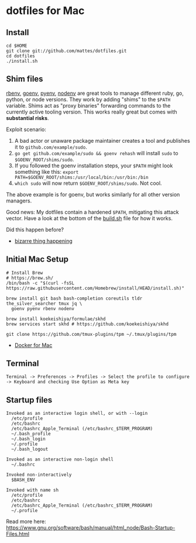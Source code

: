 # dotfiles for Mac

## Install

```
cd $HOME
git clone git://github.com/mattes/dotfiles.git
cd dotfiles
./install.sh
```

## Shim files

[rbenv](https://github.com/rbenv/rbenv), 
[goenv](https://github.com/syndbg/goenv), 
[pyenv](https://github.com/pyenv/pyenv),
[nodenv](https://github.com/nodenv/nodenv) are great tools to manage different ruby, go, python, or node versions.
They work by adding "shims" to the `$PATH` variable. Shims act as "proxy binaries" forwarding commands
to the currently active tooling version. This works really great but comes with __substantial risks__.

Exploit scenario:
  1. A bad actor or unaware package maintainer creates a tool and publishes it to `github.com/example/sudo`.
  2. `go get github.com/example/sudo && goenv rehash` will install `sudo` to `$GOENV_ROOT/shims/sudo`.
  3. If you followed the goenv installation steps, your `$PATH` might look something like this:
    `export PATH=$GOENV_ROOT/shims:/usr/local/bin:/usr/bin:/bin`
  4. `which sudo` will now return `$GOENV_ROOT/shims/sudo`. Not cool.

The above example is for goenv, but works similarly for all other version managers.

Good news: My dotfiles contain a hardened `$PATH`, mitigating this attack vector.
Have a look at the bottom of the [build.sh](./build.sh) file for how it works.

Did this happen before?
  * [bizarre thing happening](https://github.com/nodenv/nodenv/issues/91)


## Initial Mac Setup

```
# Install Brew
# https://brew.sh/
/bin/bash -c "$(curl -fsSL https://raw.githubusercontent.com/Homebrew/install/HEAD/install.sh)"

brew install git bash bash-completion coreutils tldr the_silver_searcher tmux jq \
  goenv pyenv rbenv nodenv

brew install koekeishiya/formulae/skhd
brew services start skhd # https://github.com/koekeishiya/skhd

git clone https://github.com/tmux-plugins/tpm ~/.tmux/plugins/tpm
```

* [Docker for Mac](https://hub.docker.com/editions/community/docker-ce-desktop-mac/)


## Terminal

```
Terminal -> Preferences -> Profiles -> Select the profile to configure -> Keyboard and checking Use Option as Meta key
```

## Startup files

```
Invoked as an interactive login shell, or with --login
  /etc/profile
  /etc/bashrc
  /etc/bashrc_Apple_Terminal (/etc/bashrc_$TERM_PROGRAM)
  ~/.bash_profile
  ~/.bash_login
  ~/.profile
  ~/.bash_logout

Invoked as an interactive non-login shell
  ~/.bashrc

Invoked non-interactively
  $BASH_ENV

Invoked with name sh
  /etc/profile
  /etc/bashrc
  /etc/bashrc_Apple_Terminal (/etc/bashrc_$TERM_PROGRAM)
  ~/.profile
```

Read more here: https://www.gnu.org/software/bash/manual/html_node/Bash-Startup-Files.html